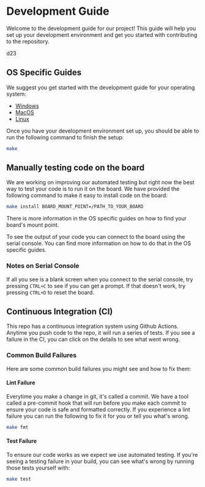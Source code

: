 # Development Guide
Welcome to the development guide for our project! This guide will help you set up your development environment and get you started with contributing to the repository.

d23
## OS Specific Guides
We suggest you get started with the development guide for your operating system:

- [Windows](/docs/dev-guide-windows.md)
- [MacOS](/docs/dev-guide-macos.md)
- [Linux](/docs/dev-guide-linux.md)

Once you have your development environment set up, you should be able to run the following command to finish the setup:
```sh
make
```

## Manually testing code on the board
We are working on improving our automated testing but right now the best way to test your code is to run it on the board. We have provided the following command to make it easy to install code on the board:
```sh
make install BOARD_MOUNT_POINT=/PATH_TO_YOUR_BOARD
```

There is more information in the OS specific guides on how to find your board's mount point.

To see the output of your code you can connect to the board using the serial console. You can find more information on how to do that in the OS specific guides.

### Notes on Serial Console
If all you see is a blank screen when you connect to the serial console, try pressing `CTRL+C` to see if you can get a prompt. If that doesn't work, try pressing `CTRL+D` to reset the board.

## Continuous Integration (CI)
This repo has a continuous integration system using Github Actions. Anytime you push code to the repo, it will run a series of tests. If you see a failure in the CI, you can click on the details to see what went wrong.

### Common Build Failures
Here are some common build failures you might see and how to fix them:

#### Lint Failure
Everytime you make a change in git, it's called a commit. We have a tool called a pre-commit hook that will run before you make each commit to ensure your code is safe and formatted correctly. If you experience a lint failure you can run the following to fix it for you or tell you what's wrong.
```sh
make fmt
```

#### Test Failure
To ensure our code works as we expect we use automated testing. If you're seeing a testing failure in your build, you can see what's wrong by running those tests yourself with:
```sh
make test
```
